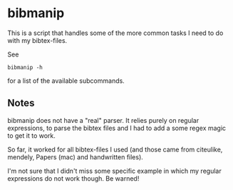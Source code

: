 bibmanip
========

This is a script that handles some of the more common tasks I need to do with my bibtex-files. 

See

```shell
bibmanip -h
```

for a list of the available subcommands.


Notes
-----

bibmanip does not have a "real" parser. It relies purely on regular expressions, to parse the bibtex files and I had to add a some regex magic to get it to work. 

So far, it worked for all bibtex-files I used (and those came from citeulike, mendely, Papers (mac) and handwritten files).

I'm not sure that I didn't miss some specific example in which my regular expressions do not work though. Be warned!




